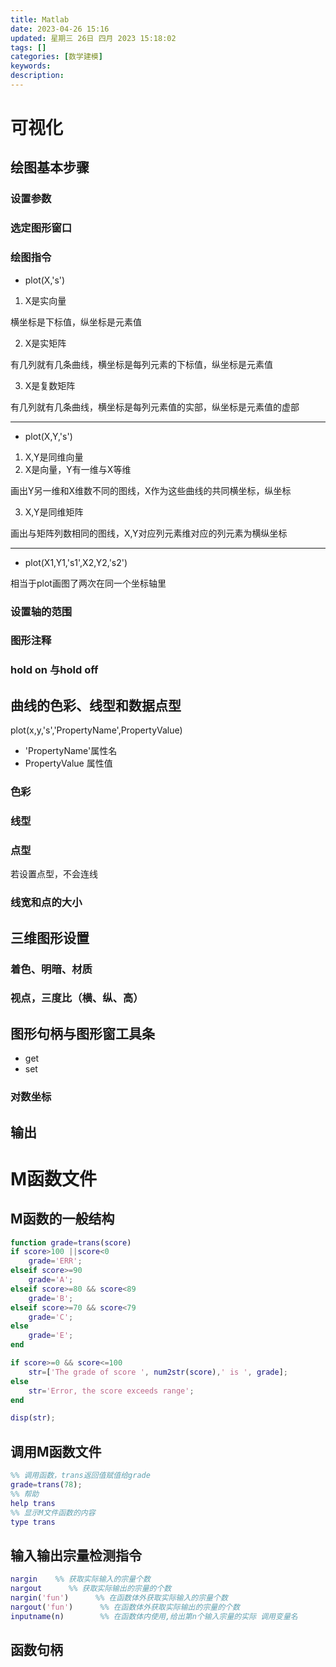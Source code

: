 ```yaml
---
title: Matlab
date: 2023-04-26 15:16
updated: 星期三 26日 四月 2023 15:18:02
tags: []
categories: [数学建模]
keywords:
description: 
---
```



<a name="SJaac"></a>
# 可视化
<a name="EsaD1"></a>
## 绘图基本步骤
<a name="M07Q9"></a>
### 设置参数
### 选定图形窗口
### 绘图指令
- plot(X,'s')
1. X是实向量

横坐标是下标值，纵坐标是元素值

2. X是实矩阵

有几列就有几条曲线，横坐标是每列元素的下标值，纵坐标是元素值

3. X是复数矩阵

有几列就有几条曲线，横坐标是每列元素值的实部，纵坐标是元素值的虚部

---

- plot(X,Y,'s')
1. X,Y是同维向量
2. X是向量，Y有一维与X等维

画出Y另一维和X维数不同的图线，X作为这些曲线的共同横坐标，纵坐标

3. X,Y是同维矩阵

画出与矩阵列数相同的图线，X,Y对应列元素维对应的列元素为横纵坐标

---

- plot(X1,Y1,'s1',X2,Y2,'s2')

相当于plot画图了两次在同一个坐标轴里
<a name="M9eSo"></a>
### 设置轴的范围
<a name="Ivl2U"></a>
### 图形注释
<a name="htfAT"></a>
### hold on 与hold off
<a name="idf1D"></a>
## 曲线的色彩、线型和数据点型
plot(x,y,'s','PropertyName',PropertyValue)

- 'PropertyName'属性名
- PropertyValue 属性值
<a name="fTpNW"></a>
### 色彩
<a name="Omb2r"></a>
### 线型
<a name="IXa1c"></a>
### 点型
若设置点型，不会连线
<a name="qhXY8"></a>
### 线宽和点的大小
<a name="ykJKm"></a>
## 三维图形设置
<a name="RUYUh"></a>
### 着色、明暗、材质
<a name="DjdQc"></a>
### 视点，三度比（横、纵、高）
<a name="DA6Wj"></a>
## 图形句柄与图形窗工具条

- get
- set
<a name="vTe1C"></a>
### 对数坐标
<a name="I0wje"></a>
## 输出
# M函数文件
## M函数的一般结构
```matlab
function grade=trans(score)
if score>100 ||score<0
	grade='ERR';
elseif score>=90
	grade='A';
elseif score>=80 && score<89
	grade='B';
elseif score>=70 && score<79
	grade='C';
else
	grade='E';
end

if score>=0 && score<=100
	str=['The grade of score ', num2str(score),' is ', grade];
else
	str='Error, the score exceeds range';
end

disp(str);
```
## 调用M函数文件
```matlab
%% 调用函数，trans返回值赋值给grade
grade=trans(78);
%% 帮助
help trans
%% 显示M文件函数的内容
type trans

```
## 输入输出宗量检测指令
```matlab
nargin    %% 获取实际输入的宗量个数
nargout      %% 获取实际输出的宗量的个数
nargin('fun')      %% 在函数体外获取实际输入的宗量个数
nargout('fun')      %% 在函数体外获取实际输出的宗量的个数
inputname(n)        %% 在函数体内使用,给出第n个输入宗量的实际 调用变量名
```
## 函数句柄
